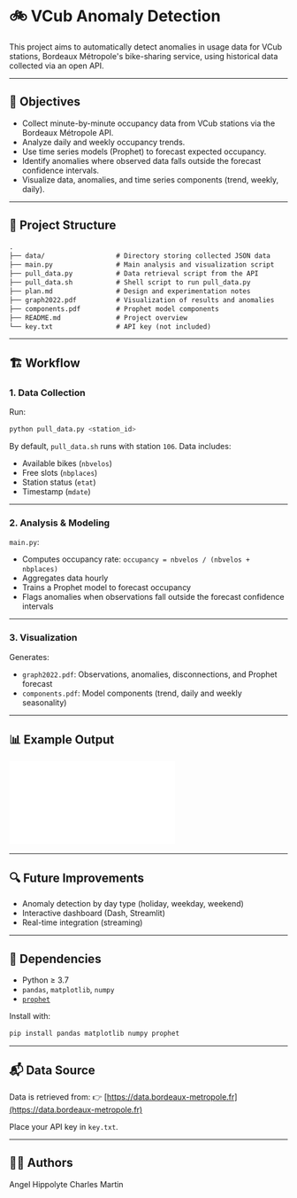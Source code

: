 # 🚲 VCub Anomaly Detection

This project aims to automatically detect anomalies in usage data for VCub stations, Bordeaux Métropole's bike-sharing service, using historical data collected via an open API.

---

## 🧠 Objectives

* Collect minute-by-minute occupancy data from VCub stations via the Bordeaux Métropole API.
* Analyze daily and weekly occupancy trends.
* Use time series models (Prophet) to forecast expected occupancy.
* Identify anomalies where observed data falls outside the forecast confidence intervals.
* Visualize data, anomalies, and time series components (trend, weekly, daily).

---

## 📂 Project Structure

```
.
├── data/                  # Directory storing collected JSON data
├── main.py                # Main analysis and visualization script
├── pull_data.py           # Data retrieval script from the API
├── pull_data.sh           # Shell script to run pull_data.py
├── plan.md                # Design and experimentation notes
├── graph2022.pdf          # Visualization of results and anomalies
├── components.pdf         # Prophet model components
├── README.md              # Project overview
└── key.txt                # API key (not included)
```

---

## 🏗️ Workflow

### 1. Data Collection

Run:

```bash
python pull_data.py <station_id>
```

By default, `pull_data.sh` runs with station `106`. Data includes:

* Available bikes (`nbvelos`)
* Free slots (`nbplaces`)
* Station status (`etat`)
* Timestamp (`mdate`)

---

### 2. Analysis & Modeling

`main.py`:

* Computes occupancy rate: `occupancy = nbvelos / (nbvelos + nbplaces)`
* Aggregates data hourly
* Trains a Prophet model to forecast occupancy
* Flags anomalies when observations fall outside the forecast confidence intervals

---

### 3. Visualization

Generates:

* `graph2022.pdf`: Observations, anomalies, disconnections, and Prophet forecast
* `components.pdf`: Model components (trend, daily and weekly seasonality)

---

## 📊 Example Output

![graph2022.pdf](graph2022.pdf)

---

## 🔍 Future Improvements

* Anomaly detection by day type (holiday, weekday, weekend)
* Interactive dashboard (Dash, Streamlit)
* Real-time integration (streaming)

---

## 🔑 Dependencies

* Python ≥ 3.7
* `pandas`, `matplotlib`, `numpy`
* [`prophet`](https://facebook.github.io/prophet/)

Install with:

```bash
pip install pandas matplotlib numpy prophet
```

---

## 📬 Data Source

Data is retrieved from:
👉 [https://data.bordeaux-metropole.fr](https://data.bordeaux-metropole.fr)

Place your API key in `key.txt`.

---

## 👨‍💻 Authors

Angel Hippolyte
Charles Martin
